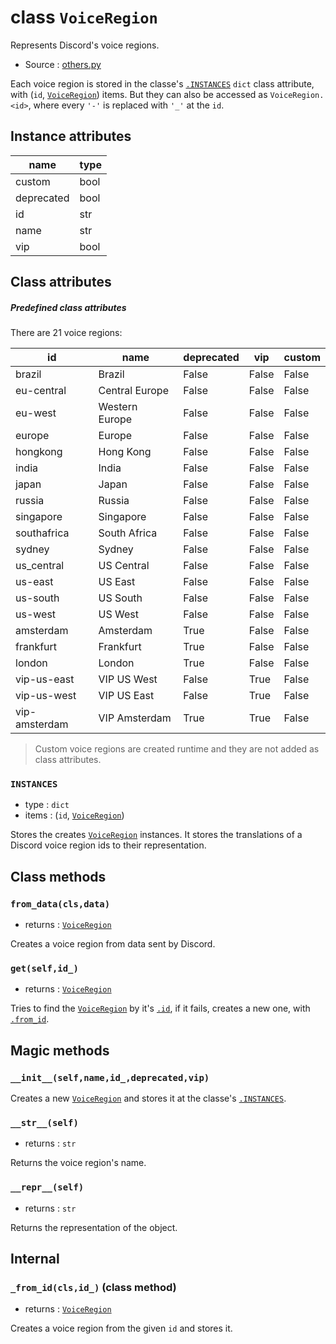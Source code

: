 # class `VoiceRegion`

Represents Discord's voice regions.

- Source : [others.py](https://github.com/HuyaneMatsu/hata/blob/master/hata/others.py)

Each voice region is stored in the classe's [`.INSTANCES`](#instances)
`dict` class attribute, with (`id`, [`VoiceRegion`](VoiceRegion.md))
items. But they can also be accessed as `VoiceRegion.<id>`, where every 
`'-'` is replaced with `'_'` at the `id`.

## Instance attributes

| name          | type      |
|---------------|-----------|
| custom        | bool      |
| deprecated    | bool      |
| id            | str       |
| name          | str       |
| vip           | bool      |


## Class attributes

##### Predefined class attributes

There are 21 voice regions:

| id            | name              | deprecated    | vip       | custom    |
|---------------|-------------------|---------------|-----------|-----------|
| brazil        | Brazil            | False         | False     | False     |
| eu-central    | Central Europe    | False         | False     | False     |
| eu-west       | Western Europe    | False         | False     | False     |
| europe        | Europe            | False         | False     | False     |
| hongkong      | Hong Kong         | False         | False     | False     |
| india         | India             | False         | False     | False     |
| japan         | Japan             | False         | False     | False     |
| russia        | Russia            | False         | False     | False     |
| singapore     | Singapore         | False         | False     | False     |
| southafrica   | South Africa      | False         | False     | False     |
| sydney        | Sydney            | False         | False     | False     |
| us_central    | US Central        | False         | False     | False     |
| us-east       | US East           | False         | False     | False     |
| us-south      | US South          | False         | False     | False     |
| us-west       | US West           | False         | False     | False     |
| amsterdam     | Amsterdam         | True          | False     | False     |
| frankfurt     | Frankfurt         | True          | False     | False     |
| london        | London            | True          | False     | False     |
| vip-us-east   | VIP US West       | False         | True      | False     |
| vip-us-west   | VIP US East       | False         | True      | False     |
| vip-amsterdam | VIP Amsterdam     | True          | True      | False     |

> Custom voice regions are created runtime and they are not added as
class attributes.

### `INSTANCES`

- type : `dict`
- items : (`id`, [`VoiceRegion`](VoiceRegion.md))

Stores the creates [`VoiceRegion`](VoiceRegion.md) instances. It stores the
translations of a Discord voice region ids to their representation.

## Class methods

### `from_data(cls,data)`

- returns : [`VoiceRegion`](VoiceRegion.md)

Creates a voice region from data sent by Discord.

### `get(self,id_)`

- returns : [`VoiceRegion`](VoiceRegion.md)

Tries to find the [`VoiceRegion`](VoiceRegion.md) by it's
[`.id`](#instance-attributes), if it fails, creates a new one, with
[`.from_id`](#_from_idclsid_-class-method).

## Magic methods

### `__init__(self,name,id_,deprecated,vip)`

Creates a new [`VoiceRegion`](VoiceRegion.md) and stores it at the classe's
[`.INSTANCES`](#instances).

### `__str__(self)`

- returns : `str`

Returns the voice region's name.

### `__repr__(self)`

- returns : `str`

Returns the representation of the object.

## Internal

### `_from_id(cls,id_)` (class method)

- returns : [`VoiceRegion`](VoiceRegion.md)

Creates a voice region from the given `id` and stores it.

